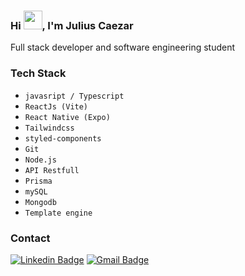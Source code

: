
<h3 align="left">Hi <img src="https://raw.githubusercontent.com/kaueMarques/kaueMarques/master/hi.gif" height="30px">, I'm Julius Caezar</h3>

<p>Full stack developer and software engineering student</p>

<!-- <p></p> -->

### Tech Stack
- `javasript / Typescript`
- `ReactJs (Vite)`
- `React Native (Expo)`
- `Tailwindcss`
- `styled-components`
- `Git`
- `Node.js`
- `API Restfull`
- `Prisma`
- `mySQL`
- `Mongodb`
- `Template engine`

### Contact
[![Linkedin Badge](https://img.shields.io/badge/-Julius%20Caezar-00875f?style=flat-square&logo=Linkedin&logoColor=white&link=https://www.linkedin.com/in/julius-caezar-7b5697253/)](https://www.linkedin.com/in/julius-caezar-7b5697253/)
[![Gmail Badge](https://img.shields.io/badge/-julius.caezar25@gmail.com-00875f?style=flat-square&logo=Gmail&logoColor=white&link=mailto:julius.caezar25@gmail.com)](mailto:julius.caezar25@gmail.com)
<!-- [![Instagram Badge](https://img.shields.io/badge/-julius__caezar-00875f?style=flat-square&logo=Instagram&logoColor=white&link=https://www.instagram.com/julius__caezar/)](https://www.instagram.com/julius__caezar/) -->

